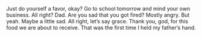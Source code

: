 Just do yourself a favor, okay?
Go to school tomorrow and mind your own business.
All right?
Dad.
Are you sad that you got fired?
Mostly angry.
But yeah.
Maybe a little sad.
All right, let’s say grace.
Thank you, god, for this food we are about to receive.
That was the first time I held my father’s hand.